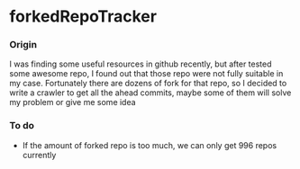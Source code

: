 # forkedRepoTracker

### Origin
I was finding some useful resources in github recently, but after tested some awesome repo, I found out that those repo were not fully suitable in my case. Fortunately there are dozens of fork for that repo, so I decided to write a crawler to get all the ahead commits, maybe some of them will solve my problem or give me some idea

### To do
* If the amount of forked repo is too much, we can only get 996 repos currently
